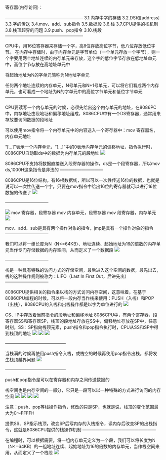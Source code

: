 寄存器(内存访问)：

——————————————————
3.1.内存中字的存储
3.2.DS和[address]
3.3.字的传送
3.4.mov、add、sub指令
3.5.数据段
3.6.栈
3.7.CPU提供的栈机制
3.8.栈顶超界的问题
3.9.push、pop指令
3.10.栈段
——————————————————

CPU中，用16位寄存器来存储一个字，高8位存放高位字节，低八位存放低位字节。
在内存中存储时，由于内存单元是字节单位（一个单元存放一个字节），则一个字要用两个地址连续的内存单元来存放，这个字的低位字节存放在低地址单元中，高位字节存放在高地址单元中

将起始地址为N的字单元简称为N地址字单元

任何两个地址连续的内存单元，N号单元和N+1号单元，可以将它们看成两个内存单元，也可看成一个地址为N的字单元中的高位字节单元和低位字节单元
——————————

CPU要读写一个内存单元的时候，必须先给出这个内存单元的地址，在8086PC中，内存地址由段地址和偏移地址组成，8086CPU中有一个DS寄存器，通常用来存放要访问数据的段地址

可以使用mov指令将一个内存单元中的内容送入一个寄存器中：mov 寄存器名，内存单元地址

“[…]”表示一个内存单元，“[…]”中的0表示内存单元的偏移地址，指令执行时，8086CPU自动取ds中的数据为内存单元的段地址
![](https://tva1.sinaimg.cn/large/008eGmZEly1gor98a6bwhj302m01kq2x.jpg)

8086CPU不支持将数据直接送入段寄存器的操作，ds是一个段寄存器，所以mov ds,1000H这条指令是非法的
——————————

8086CPU是16位结构，有16根数据线，所以可以一次性传送16位的数据，也就是说可以一次性传送一个字，只要在mov指令中给出16位的寄存器就可以进行16位数据的传送了
![](https://tva1.sinaimg.cn/large/008eGmZEly1gor98kuzmmj307t01kwem.jpg)

——————————

![](https://tva1.sinaimg.cn/large/008eGmZEly1gor98wn3cvj307t03aq3m.jpg)
mov 寄存器，段寄存器
mov 内存单元，段寄存器
mov 段寄存器，内存单元
![](https://tva1.sinaimg.cn/large/008eGmZEly1gor998bpukj30b604laaw.jpg)

mov、add、sub是具有两个操作对象的指令，jmp是具有一个操作对象的指令
——————————

我们可以将一组长度为N（N<=64KB）、地址连续、起始地址为16的倍数的内存单元当作专门存储数据的内存空间，从而定义了一个数据段
![](https://tva1.sinaimg.cn/large/008eGmZEly1gor99h7y8sj30a30690tn.jpg)

——————————

栈是一种具有特殊的访问方式的存储空间，最后进入这个空间的数据，最先出去，栈的这种操作规则被称为：LIFO（Last In First Out，后进先出）
——————————

8086CPU提供相关的指令来以栈的方式访问内存空间，这意味着，在基于8086CPU编程的时候，可以将一段内存当作栈来使用：PUSH（入栈）和POP（出栈），8086CPU的入栈和出栈操作都是以字为单位进行的
![](https://tva1.sinaimg.cn/large/008eGmZEly1gor99yjbm6j30cc0gmjuw.jpg)

CS、IP中存放着当前指令的段地址和偏移地址
8086CPU中，有两个寄存器，段寄存器SS和寄存器SP，栈顶的段地址存放在SS中，偏移地址存放在SP中，任意时刻，SS：SP指向栈顶元素，push指令和pop指令执行时，CPU从SS和SP中得到栈顶的地址
![](https://tva1.sinaimg.cn/large/008eGmZEly1gor9abl3l9j30cc09ljtr.jpg)
![](https://tva1.sinaimg.cn/large/008eGmZEly1gor9al29e1j30cc03cdgg.jpg)
![](https://tva1.sinaimg.cn/large/008eGmZEly1gor9atrxmhj30cc082gno.jpg)

——————————————

当栈满的时候再使用push指令入栈，或栈空的时候再使用pop指令出栈，都将发生栈顶越界问题
![](https://tva1.sinaimg.cn/large/008eGmZEly1gor9b37og1j30cc041dh2.jpg)

——————————————

push和pop指令是可以在寄存器和内存之间传送数据的

栈空间也是内存空间的一部分，它只是一段可以以一种特殊的方式进行访问的内存空间
![](https://tva1.sinaimg.cn/large/008eGmZEly1gor9bchdn9j307l01w0sx.jpg)
![](https://tva1.sinaimg.cn/large/008eGmZEly1gor9brc7egj30co06iwg1.jpg)
![](https://tva1.sinaimg.cn/large/008eGmZEly1gor9bzm36nj30c4029aad.jpg)
![](https://tva1.sinaimg.cn/large/008eGmZEly1gor9c7itqnj30cd0el76p.jpg)


注意：push、pop等栈操作指令，修改的只是SP，也就是说，栈顶的变化范围最大为0～FFFFH

提供SS、SP指示栈顶，改变SP后写内存的入栈指令，读内存后改变SP的出栈指令，这就是8086CPU提供的栈操作机制
—————————————————

在编程时，可以根据需要，将一组内存单元定义为一个段，我们可以将长度为N（N<=64KB）的一组地址连续、起始地址为16的倍数的内存单元，当作栈空间来用，从而定义了一个栈段
![](https://tva1.sinaimg.cn/large/008eGmZEly1gor9ckqxadj30by06u0vx.jpg)
